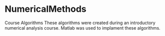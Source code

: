 # NumericalMethods
Course Algorithms 
These algorithms were created during an introductory numerical analysis course. Matlab was used to implament these algorithms. 
